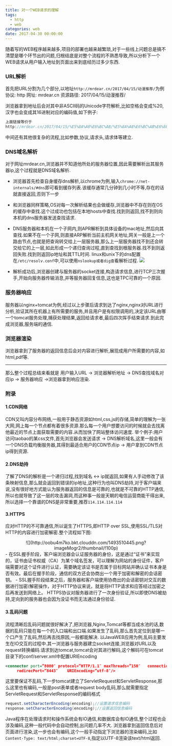 ```yaml
---
title: 对一个WEB请求的理解
tags:
  - http 
  - web
categories: web
date: 2017-04-30 00:00:00
---
```

随着写的WEB程序越来越多,项目的部署也越来越繁琐,对于一些线上问题总是搞不清楚是哪个环节出的问题,归根结底是对整个流程的不熟悉导致,所以分析下一个WEB请求从用户输入地址到页面出来到底经历过多少东西.

### URL解析
首先把URL分割为几个部分,以地址`http://mrdear.cn/2017/04/15/动漫推荐/`为例
协议: http
网址: mrdear.cn
资源路径: 2017/04/15/动漫推荐/

浏览器拿到地址后会对其中非ASCII码的Unicode字符解析,比如空格会变成%20,汉字也会变成其16进制对应的编码值,如下例子:
``` js
上面链接等价于
http://mrdear.cn/2017/04/15/%E5%8A%A8%E6%BC%AB/%E5%8A%A8%E6%BC%AB%E6%8E%A8%E8%8D%90/
```
中间还有其他很复杂的流程,比如参数,协议,请求头,请求体等建立.

### DNS域名解析
对于网址mrdear.cn,浏览器并不知道他所处的服务器位置,因此需要解析出其服务器ip,这个过程就是DNS域名解析.
- 浏览器首先检查自身缓存dns解析,以chrome为例,输入`chrome://net-internals/#dns`即可看到缓存列表.该缓存通常几分钟到几小时不等,存在的话就直接返回,否则下一步
- 和浏览器同样策略,OS对每一次解析结果也会做缓存,浏览器中不存在则在OS的缓存中查找.这个过成功也包括在本地hosts中查找.找到则返回,找不到则向本机的dns服务器发送查找请求.
- DNS服务器和本机在一个子网内,则APR解析到具体设备的mac地址,然后向其查找.如果不在一个子网,则直接ARP解析当前主机网关地址,网关一般是上一个路由节点,也就是把查询转交给上一层服务器,那么上一层服务器找不到还会转交给它的上一层,如此形成一个递归查询过程,直到查找到根服务器.找不到则返回失败.找到则返回ip地址和其TTL时间.
linux和unix下的dns配置在`/etc/resolv.conf`中,可以使用`nslookup或者dig查`看解析过程.
 ![](http://oobu4m7ko.bkt.clouddn.com/1493479248.png?imageMogr2/thumbnail/!60p)

- 解析成功后,浏览器创建与服务器的socket连接,构造请求信息,进行TCP三次握手,开始向服务器传输消息,并等服务器回复信息,这也是TPC可靠的一个原因.

### 服务器响应
服务器以nginx+tomcat为例,经过以上步骤后请求到达了nginx,nginx对URL进行分析,验证其所在机器上有所需要的服务,并且用户是有权限调用的,决定该URL由哪一个tomcat服务处理,捕获处理结果,返回给请求者,最后四次挥手结束请求.到此完成浏览器,服务端的通信.

### 浏览器渲染
浏览器拿到了服务器的返回信息后会对内容进行解析,展现成用户所需要的内容,如html,pdf等.
- - - - -

那么整个过程总结来看就是 用户输入URL -> 浏览器解析地址 -> DNS查找域名对应ip -> 服务器响应 ->浏览器拿到响应渲染.

### 附录
#### 1.CDN网络
CDN又叫内容分布网络,一般用于静态资源如html,css,js的存储,简单的理解为一张大网,网上每一个节点都有着很多资源.那么每一个用户想要访问的时候就会去找离他最近的节点上面获取需要的内容.从而加快了网站整体访问速度.
举个例子:用户访问taobao的某css文件,首先浏览器会发送请求 -> DNS解析域名,这里一般会有一个DNS负载均衡服务器,其得到最适合用户的CDN节点ip -> 用户拿到CDN节点ip得到资源.

#### 2.DNS劫持
了解了DNS的解析是一个递归过程,找到域名 <-> ip就返回,如果有人手动修改了该条映射信息,那么就会返回到错误的ip地址,这种行为也叫DNS劫持,对于客户端来说,没有很好地方式能认为服务器返回的信息是可靠的,也就是不可靠的HTTP通信,所以也就导致了这一层的攻击漏洞,而这种事一般是天朝的电信运营商能干得出来,所以选择一个靠谱的DNS是非常重要,推荐`114.114.114.114`

#### 3.HTTPS
应对HTTP的不可靠通信,所以诞生了HTTPS,即HTTP over SSL,使用SSL/TLS对HTTP的内容进行加密解密.整个流程如下图:
<center>![](http://oobu4m7ko.bkt.clouddn.com/1493510445.png?imageMogr2/thumbnail/!100p)</center>
- 在SSL握手阶段，客户端浏览器会认证服务器的身份，这是通过“证书”来实现的，证书由证书权威（CA）为某个域名签发，可以理解为网站的身份证件，客户端需要对这个证件进行认证，需要确定该证书是否属于目标网站并确认证书本身是否有效。最后在握手阶段，通信的双方还会协商出一个用于加密和解密的会话密钥。
- SSL握手阶段结束之后，服务器和客户端使用协商出的会话密钥对交互的数据进行加密/解密操作，对于HTTP协议来说，就是将HTTP请求和应答经过加密之后再发送到网络上。
HTTPS协议对服务器进行了一次身份验证,所以即使DNS被劫持,定向到的服务器也会因为没证书而无法通过身份验证.

#### 3.乱码问题
流程清晰后乱码问题就很好解决了,把浏览器,Nginx,Tomcat等都当成水池的话,数据的乱码只能在每一个的入口端和出口端.如果发生了乱码,那么首先定位到是哪一个口产生了乱码,然后再去找原因,一般都能解决.
以JavaWEB应用为例,乱码主要发生在IO交互的过程中.其一浏览器与服务器建立socket连接,浏览器对URL以及request转换编码.请求到达tomcat,tomcat会对其进行解码,这个解码可在tomcat目录下的conf/server.xml中配置URIEncoding
``` xml
<connector port=”8080″ protocol=”HTTP/1.1″ maxThreads=”150″   connectionTimeout=”200000″
     redirecPort=”8443″    URIEncoding=”utf-8″/>
```
这里要保证不乱码,下一步tomcat建立了ServletRequest和ServletResponse,那么这里也有编码,一般是post表单或者request body乱码,那么就需要指定ServletRequest和ServletResponse的编码格式
``` java
request.setCharacterEncoding(encoding);//设置请求信息编码
response.setCharacterEncoding(encoding);//设置返回信息编码
```
Java程序在处理请求时和操作系统会有IO通信,和数据库会有IO通信,整个过程也会涉及编码,这种一般代码中会自动控制,出问题几率不大.
浏览器拿到返回信息后对页面进行渲染,这一步也会有编码,这个一般手动指定下浏览器的渲染编码,比如`Content-Type: text/html;charset=UTF-8`,指定以UTF-8渲染该text/html返回.
